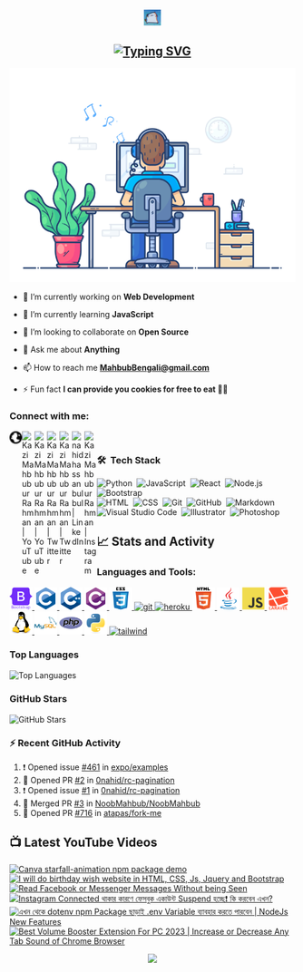 <h3 align="center"><img src="dancing-cat.gif" width="30"/></h3>
<h2 align=center>
  <a href="https://git.io/typing-svg"><img src="http://readme-typing-svg.herokuapp.com?font=Fira+Code&duration=7000&pause=1000&color=000000&center=true&width=435&lines=I+am+Kazi+Mahbubur+Rahman;A+Fullstack+Developer;A+Content+Creator;" alt="Typing SVG" /></a>
</h2>

<p align="center"> <img src="dev-working.gif" alt="MahbubDev"/> </p>

- 🔭 I’m currently working on **Web Development**

- 🌱 I’m currently learning **JavaScript**

- 👯 I’m looking to collaborate on **Open Source**

- 💬 Ask me about **Anything**

- 📫 How to reach me **MahbubBengali@gmail.com**

- ⚡ Fun fact **I can provide you cookies for free to eat 🍪😂**

### Connect with me:

[<img align="left" alt="TechHelpBD.com" width="22px" src="https://raw.githubusercontent.com/iconic/open-iconic/master/svg/globe.svg" />][website]
[<img align="left" alt="Kazi Mahbubur Rahman | YouTube" width="22px" src="https://cdn-icons-png.flaticon.com/512/124/124010.png" />][facebook]
[<img align="left" alt="Kazi Mahbubur Rahman | YouTube" width="22px" src="https://cdn.jsdelivr.net/npm/simple-icons@v3/icons/youtube.svg" />][youtube]
[<img align="left" alt="Kazi Mahbubur Rahman | Twitter" width="22px" src="https://cdn.jsdelivr.net/npm/simple-icons@v3/icons/twitter.svg" />][twitter]
[<img align="left" alt="Kazi Mahbubur Rahman | Twitter" width="22px" src="https://cdn-icons-png.flaticon.com/512/906/906377.png" />][telegram]
[<img align="left" alt="nahidhassanbulbul | LinkedIn" width="22px" src="https://cdn.jsdelivr.net/npm/simple-icons@v3/icons/linkedin.svg" />][linkedin]
[<img align="left" alt="Kazi Mahbubur Rahman | Instagram" width="22px" src="https://cdn.jsdelivr.net/npm/simple-icons@v3/icons/instagram.svg" />][instagram]

<br />

### 🛠 &nbsp;Tech Stack

![Python](https://img.shields.io/badge/-Python-05122A?style=flat&logo=python)&nbsp;
![JavaScript](https://img.shields.io/badge/-JavaScript-05122A?style=flat&logo=javascript)&nbsp;
![React](https://img.shields.io/badge/-React-05122A?style=flat&logo=react)&nbsp;
![Node.js](https://img.shields.io/badge/-Node.js-05122A?style=flat&logo=node.js)&nbsp;
![Bootstrap](https://img.shields.io/badge/-Bootstrap-05122A?style=flat&logo=bootstrap&logoColor=563D7C)\
![HTML](https://img.shields.io/badge/-HTML-05122A?style=flat&logo=HTML5)&nbsp;
![CSS](https://img.shields.io/badge/-CSS-05122A?style=flat&logo=CSS3&logoColor=1572B6)&nbsp;
![Git](https://img.shields.io/badge/-Git-05122A?style=flat&logo=git)&nbsp;
![GitHub](https://img.shields.io/badge/-GitHub-05122A?style=flat&logo=github)&nbsp;
![Markdown](https://img.shields.io/badge/-Markdown-05122A?style=flat&logo=markdown)\
![Visual Studio Code](https://img.shields.io/badge/-Visual%20Studio%20Code-05122A?style=flat&logo=visual-studio-code&logoColor=007ACC)&nbsp;
![Illustrator](https://img.shields.io/badge/-Illustrator-05122A?style=flat&logo=adobe-illustrator)&nbsp;
![Photoshop](https://img.shields.io/badge/-Photoshop-05122A?style=flat&logo=adobe-photoshop)&nbsp;
<br />

 
  <h2>📈 Stats and Activity</h2>

<h3 align="left">Languages and Tools:</h3>
<p align="left"> <a href="https://getbootstrap.com" target="_blank"> <img src="https://raw.githubusercontent.com/devicons/devicon/master/icons/bootstrap/bootstrap-plain-wordmark.svg" alt="bootstrap" width="40" height="40"/> </a> <a href="https://www.cprogramming.com/" target="_blank"> <img src="https://raw.githubusercontent.com/devicons/devicon/master/icons/c/c-original.svg" alt="c" width="40" height="40"/> </a> <a href="https://www.w3schools.com/cpp/" target="_blank"> <img src="https://raw.githubusercontent.com/devicons/devicon/master/icons/cplusplus/cplusplus-original.svg" alt="cplusplus" width="40" height="40"/> </a> <a href="https://www.w3schools.com/cs/" target="_blank"> <img src="https://raw.githubusercontent.com/devicons/devicon/master/icons/csharp/csharp-original.svg" alt="csharp" width="40" height="40"/> </a> <a href="https://www.w3schools.com/css/" target="_blank"> <img src="https://raw.githubusercontent.com/devicons/devicon/master/icons/css3/css3-original-wordmark.svg" alt="css3" width="40" height="40"/> </a> <a href="https://git-scm.com/" target="_blank"> <img src="https://www.vectorlogo.zone/logos/git-scm/git-scm-icon.svg" alt="git" width="40" height="40"/> </a> <a href="https://heroku.com" target="_blank"> <img src="https://www.vectorlogo.zone/logos/heroku/heroku-icon.svg" alt="heroku" width="40" height="40"/> </a> <a href="https://www.w3.org/html/" target="_blank"> <img src="https://raw.githubusercontent.com/devicons/devicon/master/icons/html5/html5-original-wordmark.svg" alt="html5" width="40" height="40"/> </a> <a href="https://www.java.com" target="_blank"> <img src="https://raw.githubusercontent.com/devicons/devicon/master/icons/java/java-original.svg" alt="java" width="40" height="40"/> </a> <a href="https://developer.mozilla.org/en-US/docs/Web/JavaScript" target="_blank"> <img src="https://raw.githubusercontent.com/devicons/devicon/master/icons/javascript/javascript-original.svg" alt="javascript" width="40" height="40"/> </a> <a href="https://laravel.com/" target="_blank"> <img src="https://raw.githubusercontent.com/devicons/devicon/master/icons/laravel/laravel-plain-wordmark.svg" alt="laravel" width="40" height="40"/> </a> <a href="https://www.linux.org/" target="_blank"> <img src="https://raw.githubusercontent.com/devicons/devicon/master/icons/linux/linux-original.svg" alt="linux" width="40" height="40"/> </a> <a href="https://www.mysql.com/" target="_blank"> <img src="https://raw.githubusercontent.com/devicons/devicon/master/icons/mysql/mysql-original-wordmark.svg" alt="mysql" width="40" height="40"/> </a> <a href="https://www.php.net" target="_blank"> <img src="https://raw.githubusercontent.com/devicons/devicon/master/icons/php/php-original.svg" alt="php" width="40" height="40"/> </a> <a href="https://www.python.org" target="_blank"> <img src="https://raw.githubusercontent.com/devicons/devicon/master/icons/python/python-original.svg" alt="python" width="40" height="40"/> </a> <a href="https://tailwindcss.com/" target="_blank"> <img src="https://www.vectorlogo.zone/logos/tailwindcss/tailwindcss-icon.svg" alt="tailwind" width="40" height="40"/> </a> </p>
<h3>Top Languages</h3>

<p><img width="494" align="center" src="https://github-readme-stats.vercel.app/api/top-langs?username=NoobMahbub&show_icons=true&locale=en&layout=compact" alt="Top Languages" loading="eager" /></p>
<h3>GitHub Stars</h3>
<p><img width="494" align="center" src="https://github-readme-stats.vercel.app/api?username=NoobMahbub&show_icons=true&locale=en" alt="GitHub Stars" /></p>

<h3>⚡ Recent GitHub Activity</h3>


<!--START_SECTION:activity-->
1. ❗ Opened issue [#461](https://github.com/expo/examples/issues/461) in [expo/examples](https://github.com/expo/examples)
2. 💪 Opened PR [#2](https://github.com/0nahid/rc-pagination/pull/2) in [0nahid/rc-pagination](https://github.com/0nahid/rc-pagination)
3. ❗ Opened issue [#1](https://github.com/0nahid/rc-pagination/issues/1) in [0nahid/rc-pagination](https://github.com/0nahid/rc-pagination)
4. 🎉 Merged PR [#3](https://github.com/NoobMahbub/NoobMahbub/pull/3) in [NoobMahbub/NoobMahbub](https://github.com/NoobMahbub/NoobMahbub)
5. 💪 Opened PR [#716](https://github.com/atapas/fork-me/pull/716) in [atapas/fork-me](https://github.com/atapas/fork-me)
<!--END_SECTION:activity-->







  <h2>📺 Latest YouTube Videos</h2>


  <!-- prettier-ignore-start -->
<!-- BEGIN YOUTUBE-CARDS -->
[![Canva starfall-animation npm package demo](https://ytcards.demolab.com/?id=R6Ai9tFk5YY&title=Canva+starfall-animation+npm+package+demo&lang=en&timestamp=1704889504&background_color=%230d1117&title_color=%23ffffff&stats_color=%23dedede&max_title_lines=1&width=250&border_radius=5 "Canva starfall-animation npm package demo")](https://www.youtube.com/watch?v=R6Ai9tFk5YY)
[![I will do birthday wish website in HTML, CSS, Js, Jquery and Bootstrap](https://ytcards.demolab.com/?id=q9OnfOSH7oI&title=I+will+do+birthday+wish+website+in+HTML%2C+CSS%2C+Js%2C+Jquery+and+Bootstrap&lang=en&timestamp=1704518436&background_color=%230d1117&title_color=%23ffffff&stats_color=%23dedede&max_title_lines=1&width=250&border_radius=5 "I will do birthday wish website in HTML, CSS, Js, Jquery and Bootstrap")](https://www.youtube.com/watch?v=q9OnfOSH7oI)
[![Read Facebook or Messenger Messages Without being Seen](https://ytcards.demolab.com/?id=VmB2h6bVJC0&title=Read+Facebook+or+Messenger+Messages+Without+being+Seen&lang=en&timestamp=1702531256&background_color=%230d1117&title_color=%23ffffff&stats_color=%23dedede&max_title_lines=1&width=250&border_radius=5 "Read Facebook or Messenger Messages Without being Seen")](https://www.youtube.com/watch?v=VmB2h6bVJC0)
[![Instagram Connected থাকার কারণে ফেসবুক একাউন্ট Suspend হচ্ছে❗ কি করবেন এখন?](https://ytcards.demolab.com/?id=Hwq6fNJuXWc&title=Instagram+Connected+%E0%A6%A5%E0%A6%BE%E0%A6%95%E0%A6%BE%E0%A6%B0+%E0%A6%95%E0%A6%BE%E0%A6%B0%E0%A6%A3%E0%A7%87+%E0%A6%AB%E0%A7%87%E0%A6%B8%E0%A6%AC%E0%A7%81%E0%A6%95+%E0%A6%8F%E0%A6%95%E0%A6%BE%E0%A6%89%E0%A6%A8%E0%A7%8D%E0%A6%9F+Suspend+%E0%A6%B9%E0%A6%9A%E0%A7%8D%E0%A6%9B%E0%A7%87%E2%9D%97+%E0%A6%95%E0%A6%BF+%E0%A6%95%E0%A6%B0%E0%A6%AC%E0%A7%87%E0%A6%A8+%E0%A6%8F%E0%A6%96%E0%A6%A8%3F&lang=en&timestamp=1702088952&background_color=%230d1117&title_color=%23ffffff&stats_color=%23dedede&max_title_lines=1&width=250&border_radius=5 "Instagram Connected থাকার কারণে ফেসবুক একাউন্ট Suspend হচ্ছে❗ কি করবেন এখন?")](https://www.youtube.com/watch?v=Hwq6fNJuXWc)
[![এখন থেকে dotenv npm Package ছাড়াই .env Variable ব্যাবহার করতে পারবেন | NodeJs New Features](https://ytcards.demolab.com/?id=rYbH8anxCsk&title=%E0%A6%8F%E0%A6%96%E0%A6%A8+%E0%A6%A5%E0%A7%87%E0%A6%95%E0%A7%87+dotenv+npm+Package+%E0%A6%9B%E0%A6%BE%E0%A7%9C%E0%A6%BE%E0%A6%87+.env+Variable+%E0%A6%AC%E0%A7%8D%E0%A6%AF%E0%A6%BE%E0%A6%AC%E0%A6%B9%E0%A6%BE%E0%A6%B0+%E0%A6%95%E0%A6%B0%E0%A6%A4%E0%A7%87+%E0%A6%AA%E0%A6%BE%E0%A6%B0%E0%A6%AC%E0%A7%87%E0%A6%A8+%7C+NodeJs+New+Features&lang=en&timestamp=1700827202&background_color=%230d1117&title_color=%23ffffff&stats_color=%23dedede&max_title_lines=1&width=250&border_radius=5 "এখন থেকে dotenv npm Package ছাড়াই .env Variable ব্যাবহার করতে পারবেন | NodeJs New Features")](https://www.youtube.com/watch?v=rYbH8anxCsk)
[![Best Volume Booster Extension For PC 2023 | Increase or Decrease Any Tab Sound of Chrome Browser](https://ytcards.demolab.com/?id=ndXndczqtnA&title=Best+Volume+Booster+Extension+For+PC+2023+%7C+Increase+or+Decrease+Any+Tab+Sound+of+Chrome+Browser&lang=en&timestamp=1699678828&background_color=%230d1117&title_color=%23ffffff&stats_color=%23dedede&max_title_lines=1&width=250&border_radius=5 "Best Volume Booster Extension For PC 2023 | Increase or Decrease Any Tab Sound of Chrome Browser")](https://www.youtube.com/watch?v=ndXndczqtnA)
<!-- END YOUTUBE-CARDS -->
  <!-- prettier-ignore-end -->

<div align="center">
<a href="https://www.youtube.com/c/TechHelpBangladesh?sub_confirmation=1"><img src="https://custom-icon-badges.demolab.com/badge/-Subscribe-red?style=for-the-badge&logo=video&logoColor=white"/></a>
<div>
  


 

[website]: https://TechHelpBD.com
[facebook]: https://facebook.com/MahbubDev
[twitter]: https://twitter.com/mahbubdev
[youtube]: https://youtube.com/TechHelpBangladesh
[instagram]: https://instagram.com/mahbubdev/
[linkedin]: https://linkedin.com/in/mahbubdev
[telegram]: https://t.me/TechHelpBangladesh

